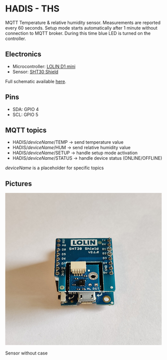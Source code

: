 # HADIS - THS

MQTT Temperature & relative humidity sensor.
Measurements are reported every 60 seconds.
Setup mode starts automatically after 1 minute without connection to MQTT broker. During this time blue LED is turned on the controller.

## Electronics
* Microcontroller: [LOLIN D1 mini](https://www.wemos.cc/en/latest/d1/d1_mini.html)
* Sensor: [SHT30 Shield](https://www.wemos.cc/en/latest/d1_mini_shield/sht30.html)

Full schematic available [here](./assets/THS-Schematic.pdf).

## Pins
* SDA: GPIO 4
* SCL: GPIO 5

## MQTT topics
* HADIS/*deviceName*/TEMP -> send temperature value
* HADIS/*deviceName*/HUM -> send relative humidity value
* HADIS/*deviceName*/SETUP -> handle setup mode activation
* HADIS/*deviceName*/STATUS -> handle device status (ONLINE/OFFLINE)

*deviceName* is a placeholder for specific topics

## Pictures

![THS inside](./assets/Thumb/THS-Inside.jpg)

Sensor without case

